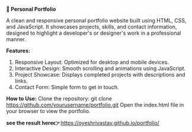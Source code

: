 **💼 Personal Portfolio**

A clean and responsive personal portfolio website built using HTML, CSS, and JavaScript. It showcases projects,
skills, and contact information, designed to highlight a developer's or designer's work in a professional manner.

**Features:**
1. Responsive Layout: Optimized for desktop and mobile devices.
2. Interactive Design: Smooth scrolling and animations using JavaScript.
3. Project Showcase: Displays completed projects with descriptions and links.
4. Contact Form: Simple form to get in touch.

**How to Use:**
Clone the repository: git clone https://github.com/yourusername/portfolio.git
Open the index.html file in your browser to view the portfolio.

**see the result here👉**:https://oyeshrivastav.github.io/portfolio/
